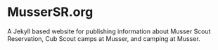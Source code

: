 # MusserSR.org
A Jekyll based website for publishing information about Musser Scout Reservation, Cub Scout camps at Musser, and camping at Musser.
